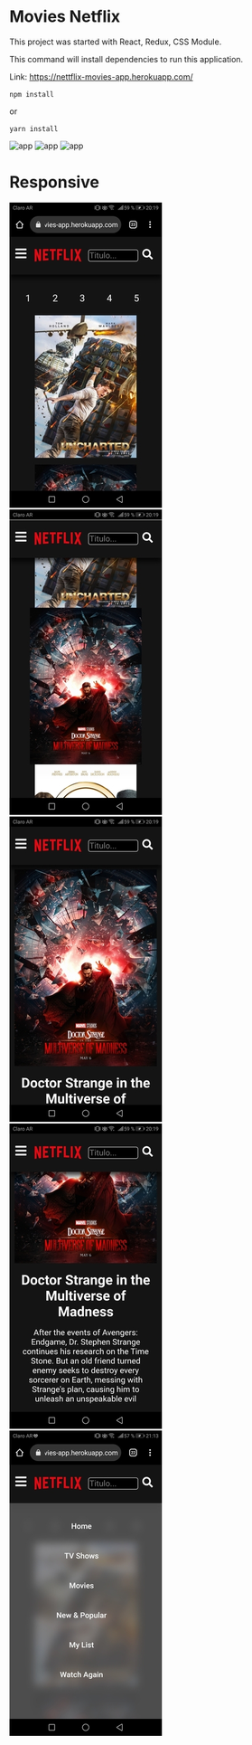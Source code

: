 # Movies Netflix

This project was started with React, Redux, CSS Module.

This command will install dependencies to run this application.

Link: https://nettflix-movies-app.herokuapp.com/

```
npm install
```
or
```
yarn install
```

![app](https://cdn.discordapp.com/attachments/402985413079465985/947994046658408539/unknown.png?width=1000&height=500)
![app](https://cdn.discordapp.com/attachments/402985413079465985/947994151117553725/unknown.png?width=1000&height=500)
![app](https://cdn.discordapp.com/attachments/402985413079465985/947994274329423942/unknown.png?width=1000&height=500)

# Responsive

<!-- ![app](https://cdn.discordapp.com/attachments/402985413079465985/947997275433619486/Screenshot_20220228-201912.jpg?width=20&height=20)
![app](https://cdn.discordapp.com/attachments/402985413079465985/947997275781738556/Screenshot_20220228-201924.jpg?width=20&height=20)
![app](https://cdn.discordapp.com/attachments/402985413079465985/947997276058578954/Screenshot_20220228-201948.jpg?width=20&height=20)
![app](https://cdn.discordapp.com/attachments/402985413079465985/947997276524126238/Screenshot_20220228-201955.jpg?width=20&height=20)
![app](https://cdn.discordapp.com/attachments/402985413079465985/948010161937739808/Screenshot_20220228-211318.jpg?width=20&height=20) -->

![img1](./src/image/Screenshot_1.jpg)&nbsp; &nbsp; &nbsp; &nbsp; &nbsp; ![img2](./src/image/Screenshot_2.jpg)&nbsp; &nbsp; &nbsp; &nbsp; &nbsp; ![img3](./src/image/Screenshot_3.jpg)&nbsp; &nbsp; &nbsp; &nbsp; &nbsp; ![img4](./src/image/Screenshot_4.jpg)&nbsp; &nbsp; &nbsp; &nbsp; &nbsp; ![img5](./src/image/Screenshot_5.jpg) 
